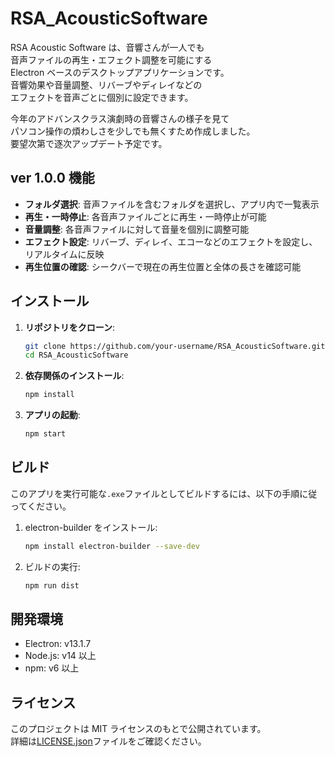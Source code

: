 # RSA_AcousticSoftware

RSA Acoustic Software は、音響さんが一人でも  
音声ファイルの再生・エフェクト調整を可能にする  
Electron ベースのデスクトップアプリケーションです。  
音響効果や音量調整、リバーブやディレイなどの  
エフェクトを音声ごとに個別に設定できます。

今年のアドバンスクラス演劇時の音響さんの様子を見て  
パソコン操作の煩わしさを少しでも無くすため作成しました。  
要望次第で逐次アップデート予定です。

## ver 1.0.0 機能

- **フォルダ選択**: 音声ファイルを含むフォルダを選択し、アプリ内で一覧表示
- **再生・一時停止**: 各音声ファイルごとに再生・一時停止が可能
- **音量調整**: 各音声ファイルに対して音量を個別に調整可能
- **エフェクト設定**: リバーブ、ディレイ、エコーなどのエフェクトを設定し、リアルタイムに反映
- **再生位置の確認**: シークバーで現在の再生位置と全体の長さを確認可能

## インストール

1. **リポジトリをクローン**:
   ```bash
   git clone https://github.com/your-username/RSA_AcousticSoftware.git
   cd RSA_AcousticSoftware
   ```
2. **依存関係のインストール**:
   ```bash
   npm install
   ```
3. **アプリの起動**:
   ```bash
   npm start
   ```

## ビルド

このアプリを実行可能な`.exe`ファイルとしてビルドするには、以下の手順に従ってください。

1. electron-builder をインストール:
   ```bash
   npm install electron-builder --save-dev
   ```
2. ビルドの実行:
   ```bash
   npm run dist
   ```

## 開発環境

- Electron: v13.1.7
- Node.js: v14 以上
- npm: v6 以上

## ライセンス

このプロジェクトは MIT ライセンスのもとで公開されています。  
詳細は[LICENSE.json](./LICENSES.json)ファイルをご確認ください。
